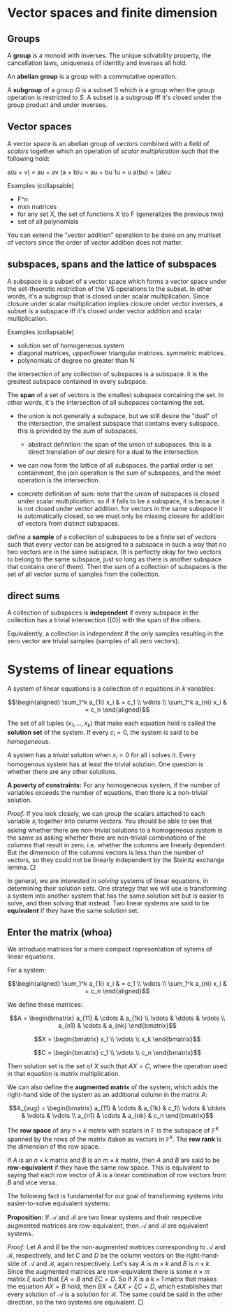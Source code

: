# Vector spaces and finite dimension

## Groups
A **group** is a monoid with inverses. The unique solvability property, the cancellation laws, uniqueness of identity and inverses all hold.

An **abelian group** is a group with a commutative operation.

A **subgroup** of a group $G$ is a subset $S$ which is a group when the group operation is restricted to $S$. A subset is a subgroup iff it's closed under the group product and under inverses.


## Vector spaces
A vector space is an abelian group of *vectors* combined with a field of *scalars* together which an operation of *scalar multiplication* such that the following hold:

a(u + v) = au + av
(a + b)u = au + bu
1u = u
a(bu) = (ab)u

Examples (collapsable)
 - F^n
 - mxn matrices
 - for any set X, the set of functions X \to F (generalizes the previous two)
 - set of all polynomials

You can extend the "vector addition" operation to be done on any multiset of vectors since the order of vector addition does not matter.

## subspaces, spans and the lattice of subspaces

A subspace is a subset of a vector space which forms a vector space under the set-theoretic restriction of the VS operations to the subset. In other words, it's a subgroup that is closed under scalar multiplication. Since closure under scalar multiplication implies closure under vector inverses, a subset is a subspace iff it's closed under vector addition and scalar multiplication.

Examples (collapsable)
 - solution set of homogeneous system
 - diagonal matrices, upper/lower triangular matrices. symmetric matrices.
 - polynomials of degree no greater than N

the intersection of any collection of subspaces is a subspace. it is the greatest subspace contained in every subspace.

The **span** of a set of vectors is the smallest subspace containing the set. In other words, it's the intersection of all subspaces containing the set.

 - the union is not generally a subspace, but we still desire the "dual" of the intersection, the smallest subspace that contains every subspace. this is provided by the *sum* of subspaces.
    * abstract definition: the span of the union of subspaces. this is a direct translation of our desire for a dual to the intersection


 - we can now form the lattice of all subspaces. the partial order is set containment, the join operation is the sum of subspaces, and the meet operation is the intersection.

* concrete definition of sum: note that the union of subspaces is closed under scalar multiplication. so if it fails to be a subspace, it is because it is not closed under vector addition. for vectors in the same subspace it is automatically closed, so we must only be missing closure for addition of vectors from distinct subspaces. 

define a **sample** of a collection of subspaces to be a finite set of vectors such that every vector can be assigned to a subspace in such a way that no two vectors are in the same subspace. (It is perfectly okay for two vectors to belong to the same subspace, just so long as there is another subspace that contains one of them). Then the sum of a collection of subspaces is the set of all vector sums of samples from the collection.

## direct sums
A collection of subspaces is **independent** if every subspace in the collection has a trivial intersection $(\{0\})$ with the span of the others.

Equivalently, a collection is independent if the only samples resulting in the zero vector are trivial samples (samples of all zero vectors).


# Systems of linear equations

A system of linear equations is a collection of $n$ equations in $k$ variables:

$$\begin{aligned}
\sum_1^k a_{1i} x_i & = c_1 \\
\vdots \\
\sum_1^k a_{ni} x_i & = c_n
\end{aligned}$$

The set of all tuples $(x_1, \ldots, x_k)$ that make each equation hold is called the **solution set** of the system. If every $c_i = 0$, the system is said to be *homogeneous*.

A system has a *trivial* solution when $x_i = 0$ for all $i$ solves it. Every homogenous system has at least the trivial solution. One question is whether there are any other solutions.

**A poverty of constraints:** For any homogeneous system, if the number of variables exceeds the number of equations, then there is a non-trivial solution.

*Proof:* If you look closely, we can group the scalars attached to each variable $x_i$ together into column vectors. You should be able to see that asking whether there are non-trivial solutions to a homogeneous system is the same as asking whether there are non-trivial combinations of the columns that result in zero, i.e. whether the columns are linearly dependent. But the dimension of the columns vectors is less than the number of vectors, so they could not be linearly independent by the Steinitz exchange lemma. $\Box$

In general, we are interested in *solving* systems of linear equations, in determining their solution sets. One strategy that we will use is transforming a system into another system that has the same solution set but is easier to solve, and then solving that instead. Two linear systems are said to be **equivalent** if they have the same solution set.

## Enter the matrix (whoa)

We introduce matrices for a more compact representation of sytems of linear equations.

For a system:

$$\begin{aligned}
\sum_1^k a_{1i} x_i & = c_1 \\
\vdots \\
\sum_1^k a_{ni} x_i & = c_n
\end{aligned}$$

We define these matrices:

$$A = \begin{bmatrix} a_{11} & \cdots & a_{1k} \\
\vdots & \ddots & \vdots \\
a_{n1} & \cdots & a_{nk} \end{bmatrix}$$

$$X = \begin{bmatrix} x_1 \\
\vdots \\
x_k \end{bmatrix}$$

$$C = \begin{bmatrix} c_1 \\
\vdots \\
c_n \end{bmatrix}$$

Then solution set is the set of $X$ such that $AX = C$, where the operation used in that equation is matrix multiplication.

We can also define the **augmented matrix** of the system, which adds the right-hand side of the system as an additional column in the matrix $A$:

$$A_{aug} = \begin{bmatrix} a_{11} & \cdots & a_{1k} & c_1\\
\vdots & \ddots & \vdots & \vdots \\
a_{n1} & \cdots & a_{nk} & c_n \end{bmatrix}$$

The **row space** of any $n \times k$ matrix with scalars in $\mathbb{F}$ is the subspace of $\mathbb{F}^k$ spanned by the rows of the matrix (taken as vectors in $\mathbb{F}^k$. The **row rank** is the dimension of the row space.

If $A$ is an $n \times k$ matrix and $B$ is an $m \times k$ matrix, then $A$ and $B$ are said to be **row-equivalent** if they have the same row space. This is equivalent to saying that each row vector of $A$ is a linear combination of row vectors from $B$ and vice versa.

The following fact is fundamental for our goal of transforming systems into easier-to-solve equivalent systems:

**Proposition:** If $\mathcal{A}$ and $\mathcal{B}$ are two linear systems and their respective augmented matrices are row-equivalent, then $\mathcal{A}$ and $\mathcal{B}$ are equivalent systems.

*Proof:* Let $A$ and $B$ be the non-augmented matrices corresponding to $\mathcal{A}$ and $\mathcal{B}$, respectively, and let $C$ and $D$ be the column vectors on the right-hand-side of $\mathcal{A}$ and $\mathcal{B}$, again respectively. Let's say $A$ is $m \times k$ and $B$ is $n \times k$. Since the augmented matrices are row-equivalent there is some $n \times m$ matrix $\xi$ such that $\xi A = B$ and $\xi C = D$. So if $X$ is a $k \times 1$ matrix that makes the equation $AX = B$ hold, then $BX = \xi A X = \xi C = D$, which establishes that every solution of $\mathcal{A}$ is a solution for $\mathcal{B}$. The same could be said in the other direction, so the two systems are equivalent. $\Box$
